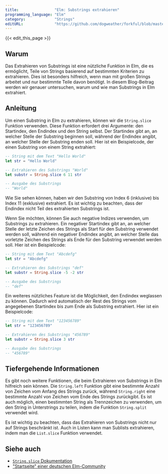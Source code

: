 ```yaml
---
title:                "Elm: Substrings extrahieren"
programming_language: "Elm"
category:             "Strings"
editURL:              "https://github.com/dogweather/forkful/blob/master/content/de/elm/extracting-substrings.md"
---
```


{{< edit_this_page >}}

## Warum

Das Extrahieren von Substrings ist eine nützliche Funktion in Elm, die es ermöglicht, Teile von Strings basierend auf bestimmten Kriterien zu extrahieren. Dies ist besonders hilfreich, wenn man mit großen Strings arbeitet und nur bestimmte Teile davon benötigt. In diesem Blog-Beitrag werden wir genauer untersuchen, warum und wie man Substrings in Elm extrahiert.

## Anleitung

Um einen Substring in Elm zu extrahieren, können wir die `String.slice` Funktion verwenden. Diese Funktion erfordert drei Argumente: den Startindex, den Endindex und den String selbst. Der Startindex gibt an, an welcher Stelle der Substring beginnen soll, während der Endindex angibt, an welcher Stelle der Substring enden soll. Hier ist ein Beispielcode, der einen Substring von einem String extrahiert:

```Elm
-- String mit dem Text "Hello World"
let str = "Hello World"

-- Extrahieren des Substrings "World"
let substr = String.slice 6 11 str

-- Ausgabe des Substrings
-- "World"
```

Wie Sie sehen können, haben wir den Substring von Index 6 (inklusive) bis Index 11 (exklusive) extrahiert. Es ist wichtig zu beachten, dass der Endindex nicht Teil des extrahierten Substrings ist.

Wenn Sie möchten, können Sie auch negative Indizes verwenden, um Substrings zu extrahieren. Ein negativer Startindex gibt an, an welcher Stelle der letzte Zeichen des Strings als Start für den Substring verwendet werden soll, während ein negativer Endindex angibt, an welcher Stelle das vorletzte Zeichen des Strings als Ende für den Substring verwendet werden soll. Hier ist ein Beispielcode:

```Elm
-- String mit dem Text "Abcdefg"
let str = "Abcdefg"

-- Extrahieren des Substrings "def"
let substr = String.slice -5 -2 str

-- Ausgabe des Substrings
-- "def"
```

Ein weiteres nützliches Feature ist die Möglichkeit, den Endindex weglassen zu können. Dadurch wird automatisch der Rest des Strings vom angegebenen Startindex bis zum Ende als Substring extrahiert. Hier ist ein Beispielcode:

```Elm
-- String mit dem Text "123456789"
let str = "123456789"

-- Extrahieren des Substrings "456789"
let substr = String.slice 3 str

-- Ausgabe des Substrings
-- "456789"
```

## Tiefergehende Informationen

Es gibt noch weitere Funktionen, die beim Extrahieren von Substrings in Elm hilfreich sein können. Die `String.left` Funktion gibt eine bestimmte Anzahl von Zeichen vom Anfang des Strings zurück, während `String.right` eine bestimmte Anzahl von Zeichen vom Ende des Strings zurückgibt. Es ist auch möglich, einen bestimmten String als Trennzeichen zu verwenden, um den String in Unterstrings zu teilen, indem die Funktion `String.split` verwendet wird.

Es ist wichtig zu beachten, dass das Extrahieren von Substrings nicht nur auf Strings beschränkt ist. Auch in Listen kann man Sublists extrahieren, indem man die `List.slice` Funktion verwendet.

## Siehe auch

- [`String.slice` Dokumentation](https://package.elm-lang.org/packages/elm/core/latest/String#slice)
- ["Startseite" einer deutschen Elm-Community](https://elm-lang.de/)